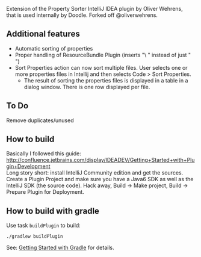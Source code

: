 Extension of the Property Sorter IntelliJ IDEA plugin by Oliver Wehrens,  
that is used internally by Doodle. Forked off @oliverwehrens.  

Additional features
-------------------
* Automatic sorting of properties  
* Proper handling of ResourceBundle Plugin (inserts "\ " instead of just " ")  
* Sort Properties action can now sort multiple files. User selects one or more properties files in Intellij and then 
selects Code > Sort Properties.
  * The result of sorting the properties files is displayed in a table in a dialog window. There is one row displayed
    per file.

To Do
------
Remove duplicates/unused  


How to build
------------
Basically I followed this guide: http://confluence.jetbrains.com/display/IDEADEV/Getting+Started+with+Plugin+Development   
Long story short: install IntelliJ Community edition and get the sources.  
Create a Plugin Project and make sure you have a Java6 SDK as well as the IntelliJ SDK (the source code).
Hack away, Build -> Make project, Build -> Prepare Plugin for Deployment.

How to build with gradle
------------------------
Use task `buildPlugin` to build:

```shell script
./gradlew buildPlugin
```

See: [Getting Started with Gradle](https://plugins.jetbrains.com/docs/intellij/gradle-prerequisites.html) for details.


